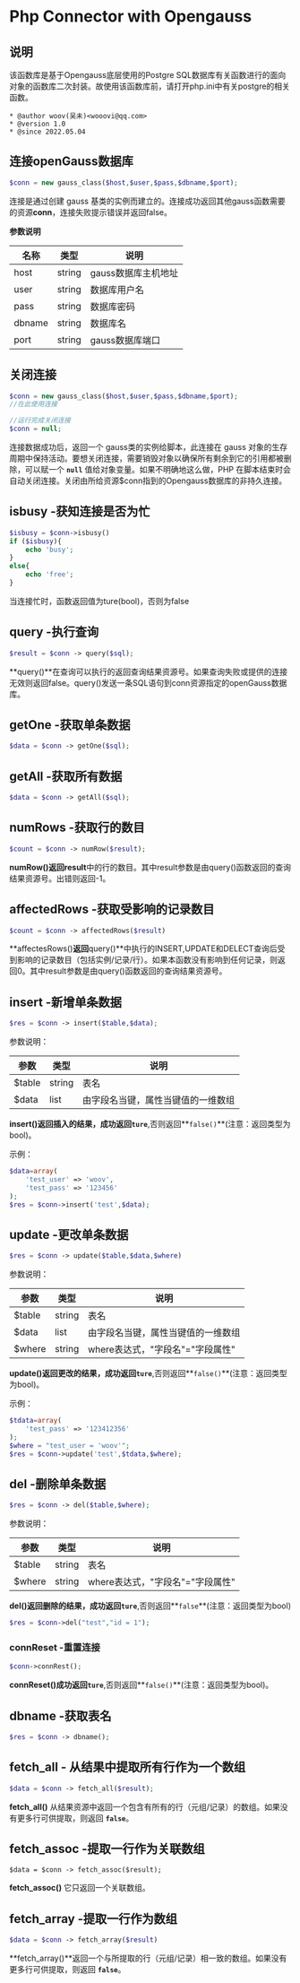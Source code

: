 # Php Connector with Opengauss



## 说明

该函数库是基于Opengauss底层使用的Postgre SQL数据库有关函数进行的面向对象的函数库二次封装。故使用该函数库前，请打开php.ini中有关postgre的相关函数。

```
* @author woov(吴未)<wooovi@qq.com> 
* @version 1.0
* @since 2022.05.04
```

##  连接openGauss数据库

```php
$conn = new gauss_class($host,$user,$pass,$dbname,$port);
```

连接是通过创建 gauss 基类的实例而建立的。连接成功返回其他gauss函数需要的资源**conn**，连接失败提示错误并返回false。

**参数说明**

| 名称   | 类型   | 说明                |
| ------ | ------ | ------------------- |
| host   | string | gauss数据库主机地址 |
| user   | string | 数据库用户名        |
| pass   | string | 数据库密码          |
| dbname | string | 数据库名            |
| port   | string | gauss数据库端口     |

## 关闭连接

```php
$conn = new gauss_class($host,$user,$pass,$dbname,$port);
//在此使用连接

//运行完成关闭连接
$conn = null;
```

连接数据成功后，返回一个 gauss类的实例给脚本，此连接在 gauss 对象的生存周期中保持活动。要想关闭连接，需要销毁对象以确保所有剩余到它的引用都被删除，可以赋一个 **`null`** 值给对象变量。如果不明确地这么做，PHP 在脚本结束时会自动关闭连接。关闭由所给资源$conn指到的Opengauss数据库的非持久连接。

## isbusy -获知连接是否为忙

```php
$isbusy = $conn->isbusy()
if ($isbusy){
    echo 'busy';
}
else{
    echo 'free';
}
```

当连接忙时，函数返回值为ture(bool)，否则为false

## query -执行查询

```php
$result = $conn -> query($sql);
```

**query()**在查询可以执行的返回查询结果资源号。如果查询失败或提供的连接无效则返回false。query()发送一条SQL语句到conn资源指定的openGauss数据库。

## getOne -获取单条数据

```php
$data = $conn -> getOne($sql);
```

## getAll -获取所有数据

```php
$data = $conn -> getAll($sql);
```

## numRows -获取行的数目

```php
$count = $conn -> numRow($result);
```

**numRow()**返回**result**中的行的数目。其中result参数是由query()函数返回的查询结果资源号。出错则返回-1。

## affectedRows -获取受影响的记录数目

```php
$count = $conn -> affectedRows($result)
```

**affectesRows()**返回**query()**中执行的INSERT,UPDATE和DELECT查询后受到影响的记录数目（包括实例/记录/行）。如果本函数没有影响到任何记录，则返回0。其中result参数是由query()函数返回的查询结果资源号。

## insert -新增单条数据

```php
$res = $conn -> insert($table,$data);
```

参数说明：

| 参数   | 类型   | 说明                               |
| ------ | ------ | ---------------------------------- |
| $table | string | 表名                               |
| $data  | list   | 由字段名当键，属性当键值的一维数组 |

**insert()**返回插入的结果，成功返回**`ture`**,否则返回**`false()`**(注意：返回类型为bool)。

示例：

```php
$data=array(
    'test_user' => 'woov',
    'test_pass' => '123456'
);
$res = $conn->insert('test',$data);
```

## update -更改单条数据

```php
$res = $conn -> update($table,$data,$where)
```

参数说明：

| 参数   | 类型   | 说明                               |
| ------ | ------ | ---------------------------------- |
| $table | string | 表名                               |
| $data  | list   | 由字段名当键，属性当键值的一维数组 |
| $where | string | where表达式，"字段名"="字段属性"   |

**update()**返回更改的结果，成功返回**`ture`**,否则返回**`false()`**(注意：返回类型为bool)。

示例：

```php
$tdata=array(
    'test_pass' => '123412356'
);
$where = "test_user = 'woov'";
$res = $conn->update('test',$tdata,$where);
```

## del -删除单条数据

```php
$res = $conn -> del($table,$where);
```

参数说明：

| 参数   | 类型   | 说明                             |
| ------ | ------ | -------------------------------- |
| $table | string | 表名                             |
| $where | string | where表达式，"字段名"="字段属性" |

**del()**返回删除的结果，成功返回**`ture`**,否则返回**`false`**(注意：返回类型为bool)

```php
$res = $conn->del("test","id = 1");
```

### connReset -重置连接

```php
$conn->connRest();
```

**connReset()**成功返回**`ture`**,否则返回**`false()`**(注意：返回类型为bool)。

## dbname -获取表名

```php
$res = $conn -> dbname();
```



## fetch_all - 从结果中提取所有行作为一个数组

```php
$data = $conn -> fetch_all($result);
```

**fetch_all()** 从结果资源中返回一个包含有所有的行（元组/记录）的数组。如果没有更多行可供提取，则返回 **`false`**。

## fetch_assoc -提取一行作为关联数组

```ph
$data = $conn -> fetch_assoc($result);
```

**fetch_assoc()** 它只返回一个关联数组。

## fetch_array  -提取一行作为数组

```php
$data = $conn -> fetch_array($result)
```

**fetch_array()**返回一个与所提取的行（元组/记录）相一致的数组。如果没有更多行可供提取，则返回 **`false`**。
